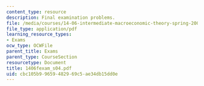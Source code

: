 ```yaml
---
content_type: resource
description: Final examination problems.
file: /media/courses/14-06-intermediate-macroeconomic-theory-spring-2004/cbc105b99659482969c5ae34db15dd0e_1406fexam_s04.pdf
file_type: application/pdf
learning_resource_types:
- Exams
ocw_type: OCWFile
parent_title: Exams
parent_type: CourseSection
resourcetype: Document
title: 1406fexam_s04.pdf
uid: cbc105b9-9659-4829-69c5-ae34db15dd0e
---
```

